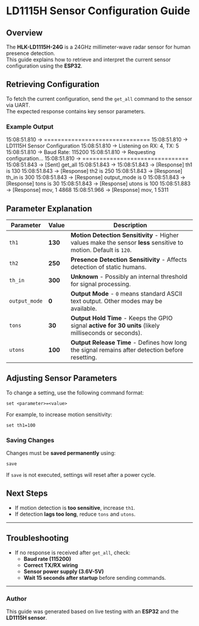 # LD1115H Sensor Configuration Guide

## Overview
The **HLK-LD1115H-24G** is a 24GHz millimeter-wave radar sensor for human presence detection.  
This guide explains how to retrieve and interpret the current sensor configuration using the **ESP32**.

## Retrieving Configuration
To fetch the current configuration, send the `get_all` command to the sensor via UART.  
The expected response contains key sensor parameters.

### **Example Output**

15:08:51.810 -> ===============================
15:08:51.810 -> LD1115H Sensor Configuration
15:08:51.810 -> Listening on RX: 4, TX: 5
15:08:51.810 -> Baud Rate: 115200
15:08:51.810 -> Requesting configuration...
15:08:51.810 -> ===============================
15:08:51.843 -> [Sent] get_all
15:08:51.843 -> 
15:08:51.843 -> [Response] th1 is 130
15:08:51.843 -> [Response] th2 is 250
15:08:51.843 -> [Response] th_in is 300
15:08:51.843 -> [Response] output_mode is 0
15:08:51.843 -> [Response] tons is 30
15:08:51.843 -> [Response] utons is 100
15:08:51.883 -> [Response] mov, 1 4868
15:08:51.966 -> [Response] mov, 1 5311

## Parameter Explanation

| **Parameter**   | **Value** | **Description** |
|---------------|---------|----------------|
| `th1` | **130** | **Motion Detection Sensitivity** - Higher values make the sensor **less** sensitive to motion. Default is `120`. |
| `th2` | **250** | **Presence Detection Sensitivity** - Affects detection of static humans. |
| `th_in` | **300** | **Unknown** - Possibly an internal threshold for signal processing. |
| `output_mode` | **0** | **Output Mode** - `0` means standard ASCII text output. Other modes may be available. |
| `tons` | **30** | **Output Hold Time** - Keeps the GPIO signal **active for 30 units** (likely milliseconds or seconds). |
| `utons` | **100** | **Output Release Time** - Defines how long the signal remains after detection before resetting. |

## Adjusting Sensor Parameters
To change a setting, use the following command format:

`set <parameter>=<value>`

For example, to increase motion sensitivity:

`set th1=100`

### **Saving Changes**
Changes must be **saved permanently** using:

`save`

If `save` is not executed, settings will reset after a power cycle.

## Next Steps
- If motion detection is **too sensitive**, increase `th1`.
- If detection **lags too long**, reduce `tons` and `utons`.

---

## Troubleshooting
- If no response is received after `get_all`, check:
  - **Baud rate (115200)**
  - **Correct TX/RX wiring**
  - **Sensor power supply (3.6V-5V)**
  - **Wait 15 seconds after startup** before sending commands.

---
### **Author**
This guide was generated based on live testing with an **ESP32** and the **LD1115H sensor**.


